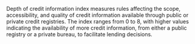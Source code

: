 Depth of credit information index measures rules affecting the scope, accessibility, and quality of credit information available through public or private credit registries. The index ranges from 0 to 8, with higher values indicating the availability of more credit information, from either a public registry or a private bureau, to facilitate lending decisions.